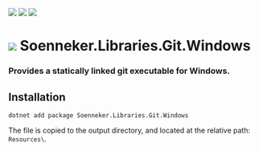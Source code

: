 ﻿[![](https://img.shields.io/nuget/v/soenneker.libraries.git.windows.svg?style=for-the-badge)](https://www.nuget.org/packages/soenneker.libraries.git.windows/)
[![](https://img.shields.io/github/actions/workflow/status/soenneker/soenneker.libraries.git.windows/build-and-test.yml?style=for-the-badge)](https://github.com/soenneker/soenneker.libraries.git.windows/actions/workflows/build-and-test.yml)
[![](https://img.shields.io/nuget/dt/soenneker.libraries.git.windows.svg?style=for-the-badge)](https://www.nuget.org/packages/soenneker.libraries.git.windows/)

# ![](https://user-images.githubusercontent.com/4441470/224455560-91ed3ee7-f510-4041-a8d2-3fc093025112.png) Soenneker.Libraries.Git.Windows
### Provides a statically linked git executable for Windows.

## Installation

```
dotnet add package Soenneker.Libraries.Git.Windows
```

The file is copied to the output directory, and located at the relative path: `Resources\`.
